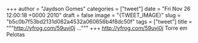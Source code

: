
+++
author = "Jaydson Gomes"
categories = ["tweet"]
date = "Fri Nov 26 12:00:18 +0000 2010"
draft = false
image = "{TWEET_IMAGE}"
slug = "b5c0b7f53bd2131d082a4532a060656b4f8dc50f"
tags = ["tweet"]
title = """http://yfrog.com/59uvj0j ..."""
+++
http://yfrog.com/59uvj0j Torre em Pelotas
